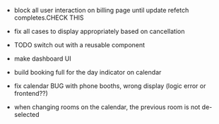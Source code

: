 * block all user interaction on billing page until update refetch completes.CHECK THIS
* fix all cases to display appropriately based on cancellation
* TODO switch out with a reusable component

* make dashboard UI

* build booking full for the day indicator on calendar

* fix calendar BUG with phone booths, wrong display (logic error or frontend??)

* when changing rooms on the calendar, the previous room is not de-selected
